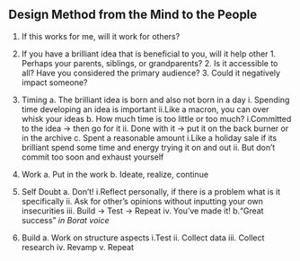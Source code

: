 ## Design Method from the Mind to the People

1. If this works for me, will it work for others?
  1. If you have a brilliant idea that is beneficial to you, will it help other
    1. Perhaps your parents, siblings, or grandparents?
    2. Is it accessible to all? Have you considered the primary audience?
    3. Could it negatively impact someone?

2. Timing 
  a. The brilliant idea is born and also not born in a day
    i. Spending time developing an idea is important
    ii.Like a macron, you can over whisk your ideas
  b. How much time is too little or too much?
    i.Committed to the idea → then go for it
    ii. Done with it → put it on the back burner or in the archive
  c. Spent a reasonable amount
    i.Like a holiday sale if its brilliant spend some time and energy trying it on and out 
    ii. But don’t commit too soon and exhaust yourself
    
3. Work 
  a. Put in the work
  b. Ideate, realize, continue 
  
4. Self Doubt
  a. Don’t!
    i.Reflect personally, if there is a problem what is it specifically
    ii. Ask for other’s opinions without inputting your own insecurities
    iii. Build → Test → Repeat
    iv. You’ve made it!
  b.“Great success” *in Borat voice* 

5. Build
  a. Work on structure aspects
    i.Test
    ii. Collect data
    iii. Collect research
    iv. Revamp
    v. Repeat
